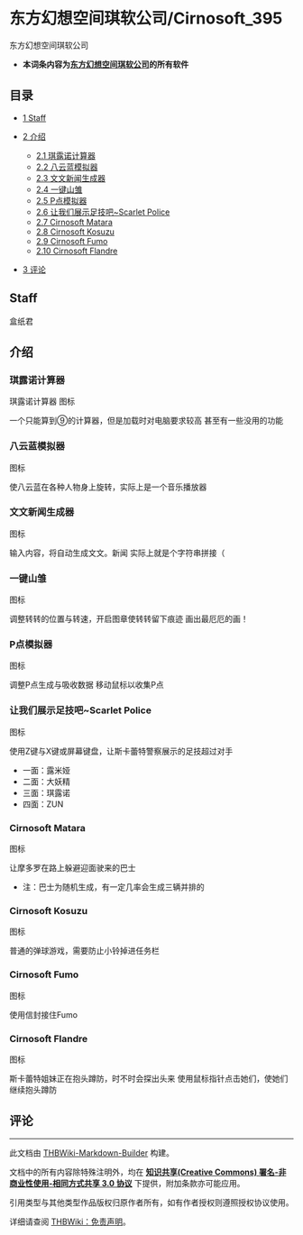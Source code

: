 # 东方幻想空间琪软公司/Cirnosoft_395

<!-- source html: G:\repos\THBWiki-Markdown-Builder\THBWikiMarkdown\Temp\main\a\af\ns0%3A%E4%B8%9C%E6%96%B9%E5%B9%BB%E6%83%B3%E7%A9%BA%E9%97%B4%E7%90%AA%E8%BD%AF%E5%85%AC%E5%8F%B8%2FCirnosoft_395.html -->

东方幻想空间琪软公司

-  **本词条内容为[东方幻想空间琪软公司](./东方幻想空间琪软公司.md)的所有软件** 


## 目录

- [1 Staff](#Staff)
- [2 介绍](#介绍)

  - [2.1 琪露诺计算器](#琪露诺计算器)
  - [2.2 八云蓝模拟器](#八云蓝模拟器)
  - [2.3 文文新闻生成器](#文文新闻生成器)
  - [2.4 一键山雏](#一键山雏)
  - [2.5 P点模拟器](#P点模拟器)
  - [2.6 让我们展示足技吧~Scarlet Police](#让我们展示足技吧~Scarlet_Police)
  - [2.7 Cirnosoft Matara](#Cirnosoft_Matara)
  - [2.8 Cirnosoft Kosuzu](#Cirnosoft_Kosuzu)
  - [2.9 Cirnosoft Fumo](#Cirnosoft_Fumo)
  - [2.10 Cirnosoft Flandre](#Cirnosoft_Flandre)



- [3 评论](#评论)





## Staff
  
盒纸君
  


## 介绍

### 琪露诺计算器
[](./文件-琪露诺计算器_图标.png.md)  [](./文件-琪露诺计算器_图标.png.md)琪露诺计算器 图标
  
一个只能算到⑨的计算器，但是加载时对电脑要求较高
甚至有一些没用的功能
  



### 八云蓝模拟器
[](./文件-八云蓝模拟器_图标.png.md)  [](./文件-八云蓝模拟器_图标.png.md)图标
  
使八云蓝在各种人物身上旋转，实际上是一个音乐播放器
  



### 文文新闻生成器
[](./文件-文文新闻生成器_图标.png.md)  [](./文件-文文新闻生成器_图标.png.md)图标
  
输入内容，将自动生成文文。新闻
实际上就是个字符串拼接（
  



### 一键山雏
[](./文件-一键山雏_图标.png.md)  [](./文件-一键山雏_图标.png.md)图标
  
调整转转的位置与转速，开启图章使转转留下痕迹
画出最厄厄的画！
  



### P点模拟器
[](./文件-Cirnosoft_Ppoint_Icon.png.md)  [](./文件-Cirnosoft_Ppoint_Icon.png.md)图标
  
调整P点生成与吸收数据
移动鼠标以收集P点
  



### 让我们展示足技吧~Scarlet Police
[](./文件-Cirnosoft_Scarlet_Police_Icon.png.md)  [](./文件-Cirnosoft_Scarlet_Police_Icon.png.md)图标
  
使用Z键与X键或屏幕键盘，让斯卡蕾特警察展示的足技超过对手
  

- 一面：露米娅
- 二面：大妖精
- 三面：琪露诺
- 四面：ZUN



### Cirnosoft Matara
[](./文件-Cirnosoft_Matara_Icon.png.md)  [](./文件-Cirnosoft_Matara_Icon.png.md)图标
  
让摩多罗在路上躲避迎面驶来的巴士
  

- 注：巴士为随机生成，有一定几率会生成三辆并排的



### Cirnosoft Kosuzu
[](./文件-Cirnosoft_Kosuzu_Icon.png.md)  [](./文件-Cirnosoft_Kosuzu_Icon.png.md)图标
  
普通的弹球游戏，需要防止小铃掉进任务栏
  



### Cirnosoft Fumo
[](./文件-Cirnosoft_Fumo_Icon.png.md)  [](./文件-Cirnosoft_Fumo_Icon.png.md)图标
  
使用信封接住Fumo
  



### Cirnosoft Flandre
[](./文件-Cirnosoft_Flandre_Icon.png.md)  [](./文件-Cirnosoft_Flandre_Icon.png.md)图标
  
斯卡蕾特姐妹正在抱头蹲防，时不时会探出头来
使用鼠标指针点击她们，使她们继续抱头蹲防
  



## 评论




---

此文档由 [THBWiki-Markdown-Builder](https://github.com/Delsin-Yu/THBWiki-Markdown-Builder) 构建。

文档中的所有内容除特殊注明外，均在 [**知识共享(Creative Commons) 署名-非商业性使用-相同方式共享 3.0 协议**](https://creativecommons.org/licenses/by-sa/3.0/deed.zh-hans) 下提供，附加条款亦可能应用。

引用类型与其他类型作品版权归原作者所有，如有作者授权则遵照授权协议使用。

详细请查阅 [THBWiki：免责声明](https://thbwiki.cc/THBWiki:%E5%85%8D%E8%B4%A3%E5%A3%B0%E6%98%8E)。

